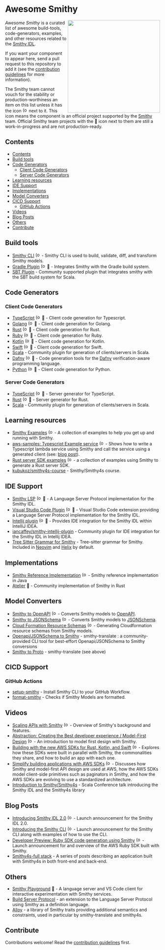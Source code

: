 # Awesome Smithy

[<img src="smithy.svg" align="right" width="300">](https://smithy.io)

*Awesome Smithy* is a curated list of awesome build-tools, code-generators, examples, and other resources related to
the [Smithy IDL](https://github.com/awslabs/smithy).

If you want your component to appear here, send a pull request to this repository to add it (see the [contribution
guidelines](#contribute) for more information).

The Smithy team cannot vouch for the stability or production-worthiness an item on this list unless it has the icon
<img src="smithy-favicon.png" alt="(official)" title="Smithy Official" height="16px"> next to it. This icon means the
component is an official project supported by the [Smithy](https://github.com/smithy-lang) team.
Official Smithy team projects with the 🚧 icon next to them are still a work-in-progress and are not production-ready.


## Contents
  - [Contents](#contents)
  - [Build tools](#build-tools)
  - [Code Generators](#code-generators)
    - [Client Code Generators](#client-code-generators)
    - [Server Code Generators](#server-code-generators)
  - [Learning resources](#learning-resources)
  - [IDE Support](#ide-support)
  - [Implementations](#implementations)
  - [Model Converters](#model-converters)
  - [CICD Support](#cicd-support)
    - [GitHub Actions](#github-actions)
  - [Videos](#videos)
  - [Blog Posts](#blog-posts)
  - [Others](#others)
  - [Contribute](#contribute)

## Build tools
* [Smithy CLI](https://github.com/smithy-lang/smithy/tree/main/smithy-cli) <img src="smithy-favicon.png" alt="(official)" title="Smithy Official" height="16px"> - Smithy CLI is used to build, validate, diff, and transform Smithy models.
* [Gradle Plugin](https://github.com/smithy-lang/smithy-gradle-plugin) <img src="smithy-favicon.png" alt="(official)" title="Smithy Official" height="16px"> 🚧 - Integrates Smithy with the Gradle build system.
* [SBT Plugin](https://disneystreaming.github.io/smithy4s/docs/overview/installation/#sbt) - Community supported plugin that integrates smithy with the SBT build system for Scala.

## Code Generators
### Client Code Generators
* [TypeScript](https://github.com/awslabs/smithy-typescript) <img src="smithy-favicon.png" alt="(official)" title="Smithy Official" height="16px"> 🚧 - Client code generation for Typescript.
* [Golang](https://github.com/aws/smithy-go) <img src="smithy-favicon.png" alt="(official)" title="Smithy Official" height="16px"> 🚧 - Client code generation for Golang.
* [Rust](https://github.com/awslabs/smithy-rs) <img src="smithy-favicon.png" alt="(official)" title="Smithy Official" height="16px"> 🚧 - Client code generation for Rust.
* [Ruby](https://github.com/awslabs/smithy-ruby) <img src="smithy-favicon.png" alt="(official)" title="Smithy Official" height="16px"> 🚧 - Client code generation for Ruby.
* [Kotlin](https://github.com/awslabs/smithy-kotlin) <img src="smithy-favicon.png" alt="(official)" title="Smithy Official" height="16px"> 🚧 - Client code generation for Kotlin.
* [Swift](https://github.com/awslabs/smithy-swift) <img src="smithy-favicon.png" alt="(official)" title="Smithy Official" height="16px"> 🚧 - Client code generation for Swift.
* [Scala](https://github.com/disneystreaming/smithy4s) - Community plugin for generation of clients/servers in Scala.
* [Dafny](https://github.com/awslabs/smithy-dafny) <img src="smithy-favicon.png" alt="(official)" title="Smithy Official" height="16px"> 🚧 - Code generation tools for the [Dafny](https://dafny.org/) verification-aware programming language.
* [Python](https://github.com/smithy-lang/smithy-python) <img src="smithy-favicon.png" alt="(official)" title="Smithy Official" height="16px"> 🚧 - Client code generation for Python.

### Server Code Generators
* [TypeScript](https://github.com/awslabs/smithy-typescript) <img src="smithy-favicon.png" alt="(official)" title="Smithy Official" height="16px"> 🚧 - Server generator for TypeScript.
* [Rust](https://github.com/awslabs/smithy-rs) <img src="smithy-favicon.png" alt="(official)" title="Smithy Official" height="16px"> 🚧 - Server generator for Rust.
* [Scala](https://github.com/disneystreaming/smithy4s) - Community plugin for generation of clients/servers in Scala.


## Learning resources
* [Smithy Examples](https://github.com/smithy-lang/smithy-examples) <img src="smithy-favicon.png" alt="(official)" title="Smithy Official" height="16px"> - A collection of examples to help you get up and running with Smithy.
* [aws-samples: Typescript Example service](https://github.com/aws-samples/smithy-server-generator-typescript-sample) <img src="smithy-favicon.png" alt="(official)" title="Smithy Official" height="16px"> - Shows how to write a Typescript lambda service using Smithy and call the service using a generated client (see: [blog post](https://aws.amazon.com/blogs/devops/smithy-server-and-client-generator-for-typescript/)).
* [Rust server SDK examples](https://github.com/awslabs/smithy-rs/tree/main/examples) <img src="smithy-favicon.png" alt="(official)" title="Smithy Official" height="16px"> - a collection of examples using Smithy to generate a Rust server SDK.
* [kubukoz/smithy4s-course](https://github.com/kubukoz/smithy4s-course) - Smithy/Smithy4s course.

## IDE Support
* [Smithy LSP](https://github.com/awslabs/smithy-language-server) <img src="smithy-favicon.png" alt="(official)" title="Smithy Official" height="16px"> 🚧 - A Language Server Protocol implementation for the Smithy IDL.
* [Visual Studio Code Plugin](https://github.com/awslabs/smithy-vscode) <img src="smithy-favicon.png" alt="(official)" title="Smithy Official" height="16px"> 🚧 - Visual Studio Code extension providing a Language Server Protocol implementation for the Smithy IDL.
* [Intellij plugin](https://github.com/awslabs/smithy-intellij) <img src="smithy-favicon.png" alt="(official)" title="Smithy Official" height="16px"> 🚧 - Provides IDE integration for the Smithy IDL within IntelliJ IDEA.
* [iancaffey/smithy-intellij-plugin](https://github.com/iancaffey/smithy-intellij-plugin) - Community plugin for IDE integration for the Smithy IDL in Intellij IDEA.
* [Tree Sitter Grammar for Smithy](https://github.com/indoorvivants/tree-sitter-smithy) - Tree-sitter grammar for Smithy. Included in [Neovim](https://github.com/nvim-treesitter/nvim-treesitter) and [Helix](https://docs.helix-editor.com/) by default.

## Implementations
* [Smithy Reference Implementation](https://github.com/awslabs/smithy) <img src="smithy-favicon.png" alt="(official)" title="Smithy Official" height="16px"> - Smithy reference implementation in Java
* [Atelier](https://github.com/johnstonskj/rust-atelier) 🚧 - Community implementation of Smithy in Rust

## Model Converters
* [Smithy to OpenAPI](https://smithy.io/2.0/guides/converting-to-openapi.html#smithy-to-openapi) <img src="smithy-favicon.png" alt="(official)" title="Smithy Official" height="16px"> - Converts Smithy models to [OpenAPI](https://www.openapis.org/).
* [Smithy to JSONSchema](https://github.com/awslabs/smithy/tree/main/smithy-jsonschema) <img src="smithy-favicon.png" alt="(official)" title="Smithy Official" height="16px"> - Converts Smithy models to [JSONSchema](https://json-schema.org/).
* [Cloud Formation Resource Schemas](https://smithy.io/2.0/guides/generating-cloudformation-resources.html#smithy-to-cloudformation) <img src="smithy-favicon.png" alt="(official)" title="Smithy Official" height="16px"> - Generating Cloudformation resource schemas from Smithy models.
* [Openapi/JSONSchema to Smithy](https://github.com/disneystreaming/smithy-translate) - smithy-translate : a community-provided CLI tool for best-effort Openapi/JSONSchema to Smithy conversions
* [Smithy to Proto](https://github.com/disneystreaming/smithy-translate) - smithy-translate (see above)

## CICD Support
### GitHub Actions
* [setup-smithy](https://github.com/marketplace/actions/setup-smithy) - Install Smithy CLI to your GitHub Workflow.
* [format-smithy](https://github.com/marketplace/actions/format-smithy) - Checks if Smithy Models are formatted.

## Videos
* [Scaling APIs with Smithy](https://www.youtube.com/watch?v=3GpZzu4guTE) <img src="smithy-favicon.png" alt="(official)" title="Smithy Official" height="16px"> - Overview of Smithy's background and features.
* [Abstraction: Creating the Best developer experience / Model-First Design](https://youtu.be/gX2sHQafadA?t=1558) <img src="smithy-favicon.png" alt="(official)" title="Smithy Official" height="16px"> - An introduction to model first design with Smithy.
* [Building with the new AWS SDKs for Rust, Kotlin, and Swift](https://www.youtube.com/watch?v=Nhk1K1AjYvg) <img src="smithy-favicon.png" alt="(official)" title="Smithy Official" height="16px"> - Explores how these SDKs were built in parallel with Smithy, the commonalities they share, and how to build an app with each one.
* [Simplify building applications with AWS SDKs](https://www.youtube.com/watch?v=7J0UMAGgAdw) <img src="smithy-favicon.png" alt="(official)" title="Smithy Official" height="16px"> - Discusses how Smithy and model-first API design are used at AWS, how the AWS SDKs model client-side primitives such as paginators in Smithy, and how the AWS SDKs are evolving to use a standardized architecture.
* [Introduction to Smithy/Smithy4s](https://www.youtube.com/watch?v=CA8qGXMQ3cE) - Scala Conference talk introducing the Smithy IDL and the Smithy4s library

## Blog Posts
* [Introducing Smithy IDL 2.0](https://aws.amazon.com/blogs/developer/introducing-smithy-idl-2-0/) <img src="smithy-favicon.png" alt="(official)" title="Smithy Official" height="16px"> - Launch announcement for the Smithy IDL 2.0.
* [Introducing the Smithy CLI](https://aws.amazon.com/blogs/developer/introducing-the-smithy-cli/) <img src="smithy-favicon.png" alt="(official)" title="Smithy Official" height="16px"> - Launch announcement for the Smithy CLI along with examples of how to use the CLI.
* [Developer Preview: Ruby SDK code generation using Smithy](https://aws.amazon.com/blogs/developer/developer-preview-smithy-code-generated-ruby-sdk/)  <img src="smithy-favicon.png" alt="(official)" title="Smithy Official" height="16px"> - Launch announcement for and overview of the AWS Ruby SDK built with Smithy.
* [Smithy4s-full stack](https://blog.indoorvivants.com/2022-06-10-smithy4s-fullstack-part-1) - A series of posts describing an application built with Smithy4s in both front-end and back-end.

## Others
* [Smithy Playground](https://github.com/kubukoz/smithy-playground/) 🚧 - A language server and VS Code client for interactive experimentation with Smithy services.
* [Build Server Protocol](https://github.com/build-server-protocol/build-server-protocol) - an extension to the Language Server Protocol using Smithy as a definition language.
* [Alloy](https://github.com/disneystreaming/alloy/) - a library of Smithy traits providing additional semantics and constraints, used in particular by smithy-translate and smithy4s.

## Contribute
Contributions welcome! Read the [contribution guidelines](CONTRIBUTING.md) first.
